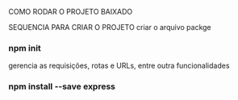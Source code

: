COMO RODAR O PROJETO BAIXADO

SEQUENCIA PARA CRIAR O PROJETO 
criar o arquivo packge 
### npm init

gerencia as requisições, rotas e URLs, entre outra funcionalidades
### npm install --save express
